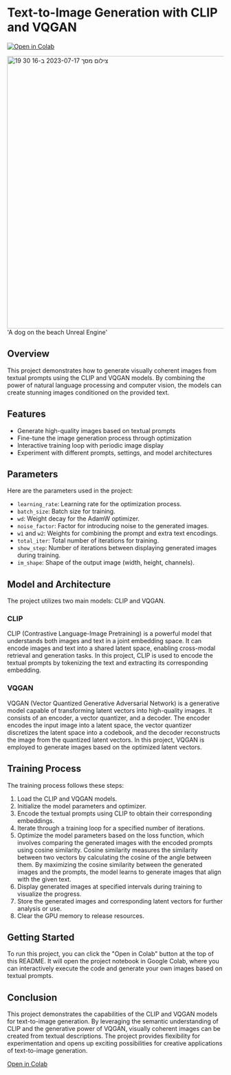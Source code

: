 # Text-to-Image Generation with CLIP and VQGAN


[![Open in Colab](https://colab.research.google.com/assets/colab-badge.svg)](https://colab.research.google.com/drive/1FaHoB3cubqadSJenWHADSnb3uRRYd5RD#scrollTo=94fdILI2WBUY)

<img width="633" alt="צילום מסך 2023-07-17 ב-16 30 19" src="https://github.com/shaked32003/Text-to-Image-Generation-with-CLIP-and-VQGAN/assets/96596252/81918838-dd9f-4eb4-9277-b8ecdbc2ebc7">
'A dog on the beach Unreal Engine'


## Overview
This project demonstrates how to generate visually coherent images from textual prompts using the CLIP and VQGAN models. By combining the power of natural language processing and computer vision, the models can create stunning images conditioned on the provided text.

## Features
- Generate high-quality images based on textual prompts
- Fine-tune the image generation process through optimization
- Interactive training loop with periodic image display
- Experiment with different prompts, settings, and model architectures

## Parameters
Here are the parameters used in the project:

- `learning_rate`: Learning rate for the optimization process.
- `batch_size`: Batch size for training.
- `wd`: Weight decay for the AdamW optimizer.
- `noise_factor`: Factor for introducing noise to the generated images.
- `w1` and `w2`: Weights for combining the prompt and extra text encodings.
- `total_iter`: Total number of iterations for training.
- `show_step`: Number of iterations between displaying generated images during training.
- `im_shape`: Shape of the output image (width, height, channels).

## Model and Architecture
The project utilizes two main models: CLIP and VQGAN.

### CLIP
CLIP (Contrastive Language-Image Pretraining) is a powerful model that understands both images and text in a joint embedding space. It can encode images and text into a shared latent space, enabling cross-modal retrieval and generation tasks. In this project, CLIP is used to encode the textual prompts by tokenizing the text and extracting its corresponding embedding.

### VQGAN
VQGAN (Vector Quantized Generative Adversarial Network) is a generative model capable of transforming latent vectors into high-quality images. It consists of an encoder, a vector quantizer, and a decoder. The encoder encodes the input image into a latent space, the vector quantizer discretizes the latent space into a codebook, and the decoder reconstructs the image from the quantized latent vectors. In this project, VQGAN is employed to generate images based on the optimized latent vectors.

## Training Process
The training process follows these steps:

1. Load the CLIP and VQGAN models.
2. Initialize the model parameters and optimizer.
3. Encode the textual prompts using CLIP to obtain their corresponding embeddings.
4. Iterate through a training loop for a specified number of iterations.
5. Optimize the model parameters based on the loss function, which involves comparing the generated images with the encoded prompts using cosine similarity. Cosine similarity measures the similarity between two vectors by calculating the cosine of the angle between them. By maximizing the cosine similarity between the generated images and the prompts, the model learns to generate images that align with the given text.
6. Display generated images at specified intervals during training to visualize the progress.
7. Store the generated images and corresponding latent vectors for further analysis or use.
8. Clear the GPU memory to release resources.

## Getting Started
To run this project, you can click the "Open in Colab" button at the top of this README. It will open the project notebook in Google Colab, where you can interactively execute the code and generate your own images based on textual prompts.

## Conclusion
This project demonstrates the capabilities of the CLIP and VQGAN models for text-to-image generation. By leveraging the semantic understanding of CLIP and the generative power of VQGAN, visually coherent images can be created from textual descriptions. The project provides flexibility for experimentation and opens up exciting possibilities for creative applications of text-to-image generation.

[Open in Colab](https://colab.research.google.com/drive/1FaHoB3cubqadSJenWHADSnb3uRRYd5RD#scrollTo=94fdILI2WBUY)

